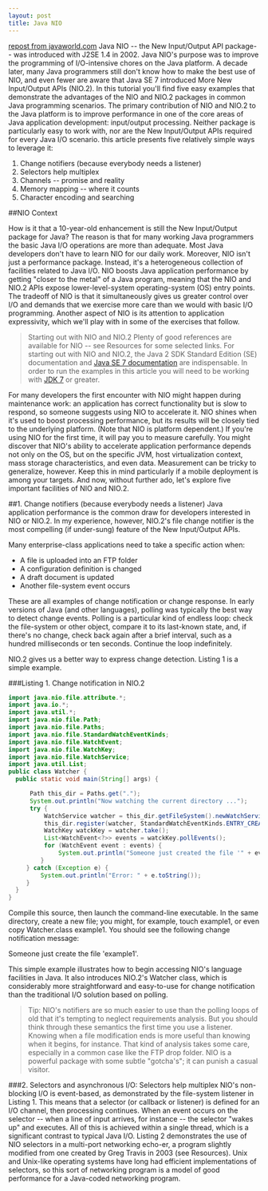 ```yaml
---
layout: post
title: Java NIO
---
```


[repost from javaworld.com](http://www.javaworld.com/article/2078654/java-se/five-ways-to-maximize-java-nio-and-nio-2.html)
Java NIO -- the New Input/Output API package-- was introduced with J2SE 1.4 in 2002.  Java NIO's purpose was to improve the programming of I/O-intensive chores on the Java platform. A decade later, many Java programmers still don't know how to make the best use of NIO, and even fewer are aware that Java SE 7 introduced More New Input/Output APIs (NIO.2). In this tutorial you'll find five easy examples that demonstrate the advantages of the NIO and NIO.2 packages in common Java programming scenarios.
The primary contribution of NIO and NIO.2 to the Java platform is to improve performance in one of the core areas of Java application development: input/output processing. Neither package is particularly easy to work with, nor are the New Input/Output APIs required for every Java I/O scenario. 
this article presents five relatively simple ways to leverage it:

1. Change notifiers (because everybody needs a listener)
2. Selectors help multiplex
3. Channels -- promise and reality
4. Memory mapping -- where it counts
5. Character encoding and searching

##NIO Context

How is it that a 10-year-old enhancement is still the New Input/Output package for Java? The reason is that for many working Java programmers the basic Java I/O operations are more than adequate. Most Java developers don't have to learn NIO for our daily work. Moreover, NIO isn't just a performance package. Instead, it's a heterogeneous collection of facilities related to Java I/O. NIO boosts Java application performance by getting "closer to the metal" of a Java program, meaning that the NIO and NIO.2 APIs expose lower-level-system operating-system (OS) entry points. The tradeoff of NIO is that it simultaneously gives us greater control over I/O and demands that we exercise more care than we would with basic I/O programming. Another aspect of NIO is its attention to application expressivity, which we'll play with in some of the exercises that follow.

>Starting out with NIO and NIO.2
Plenty of good references are available for NIO -- see Resources for some selected links. For starting out with NIO and NIO.2, the Java 2 SDK Standard Edition (SE) documentation and [Java SE 7 documentation](http://docs.oracle.com/javase/7/docs/api/java/nio/file/package-summary.html) are indispensable. In order to run the examples in this article you will need to be working with [JDK 7](http://www.oracle.com/technetwork/java/javase/downloads/java-se-jdk-7-download-432154.html) or greater.

For many developers the first encounter with NIO might happen during maintenance work: an application has correct functionality but is slow to respond, so someone suggests using NIO to accelerate it. NIO shines when it's used to boost processing performance, but its results will be closely tied to the underlying platform. (Note that NIO is platform dependent.) If you're using NIO for the first time, it will pay you to measure carefully. You might discover that NIO's ability to accelerate application performance depends not only on the OS, but on the specific JVM, host virtualization context, mass storage characteristics, and even data. Measurement can be tricky to generalize, however. Keep this in mind particularly if a mobile deployment is among your targets.
And now, without further ado, let's explore five important facilities of NIO and NIO.2.

##1. Change notifiers (because everybody needs a listener)
Java application performance is the common draw for developers interested in NIO or NIO.2. In my experience, however, NIO.2's file change notifier is the most compelling (if under-sung) feature of the New Input/Output APIs.

Many enterprise-class applications need to take a specific action when:

  - A file is uploaded into an FTP folder
  - A configuration definition is changed
  - A draft document is updated
  - Another file-system event occurs

These are all examples of change notification or change response. In early versions of Java (and other languages), polling was typically the best way to detect change events. Polling is a particular kind of endless loop: check the file-system or other object, compare it to its last-known state, and, if there's no change, check back again after a brief interval, such as a hundred milliseconds or ten seconds. Continue the loop indefinitely.

NIO.2 gives us a better way to express change detection. Listing 1 is a simple example.

###Listing 1. Change notification in NIO.2


```java
import java.nio.file.attribute.*;
import java.io.*;
import java.util.*;
import java.nio.file.Path;
import java.nio.file.Paths;
import java.nio.file.StandardWatchEventKinds;
import java.nio.file.WatchEvent;
import java.nio.file.WatchKey;
import java.nio.file.WatchService;
import java.util.List;
public class Watcher {
  public static void main(String[] args) {

      Path this_dir = Paths.get(".");    
      System.out.println("Now watching the current directory ...");  
      try {
          WatchService watcher = this_dir.getFileSystem().newWatchService();
          this_dir.register(watcher, StandardWatchEventKinds.ENTRY_CREATE);
          WatchKey watckKey = watcher.take();
          List<WatchEvent<?>> events = watckKey.pollEvents();
          for (WatchEvent event : events) {
              System.out.println("Someone just created the file '" + event.context().toString() + "'.");
         }
     } catch (Exception e) {
         System.out.println("Error: " + e.toString());
     }
  }
}
```

Compile this source, then launch the command-line executable. In the same directory, create a new file; you might, for example, touch example1, or even copy Watcher.class example1. You should see the following change notification message:

Someone just create the file 'example1'.

This simple example illustrates how to begin accessing NIO's language facilities in Java. It also introduces NIO.2's Watcher class, which is considerably more straightforward and easy-to-use for change notification than the traditional I/O solution based on polling.

>Tip:
NIO's notifiers are so much easier to use than the polling loops of old that it's tempting to neglect requirements analysis. But you should think through these semantics the first time you use a listener. Knowing when a file modification ends is more useful than knowing when it begins, for instance. That kind of analysis takes some care, especially in a common case like the FTP drop folder. NIO is a powerful package with some subtle "gotcha's"; it can punish a casual visitor.

###2. Selectors and asynchronous I/O: Selectors help multiplex
NIO's non-blocking I/O is event-based, as demonstrated by the file-system listener in Listing 1. This means that a selector (or callback or listener) is defined for an I/O channel, then processing continues. When an event occurs on the selector -- when a line of input arrives, for instance -- the selector "wakes up" and executes. All of this is achieved within a single thread, which is a significant contrast to typical Java I/O.
Listing 2 demonstrates the use of NIO selectors in a multi-port networking echo-er, a program slightly modified from one created by Greg Travis in 2003 (see Resources). Unix and Unix-like operating systems have long had efficient implementations of selectors, so this sort of networking program is a model of good performance for a Java-coded networking program.